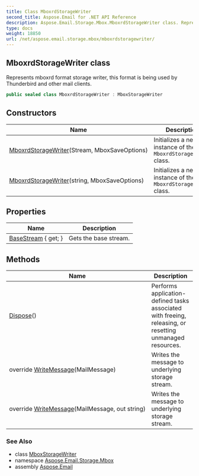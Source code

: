 ```yaml
---
title: Class MboxrdStorageWriter
second_title: Aspose.Email for .NET API Reference
description: Aspose.Email.Storage.Mbox.MboxrdStorageWriter class. Represents mboxrd format storage writer this format is being used by Thunderbird and other mail clients
type: docs
weight: 18850
url: /net/aspose.email.storage.mbox/mboxrdstoragewriter/
---
```

## MboxrdStorageWriter class

Represents mboxrd format storage writer, this format is being used by Thunderbird and other mail clients.

```csharp
public sealed class MboxrdStorageWriter : MboxStorageWriter
```

## Constructors

| Name | Description |
| --- | --- |
| [MboxrdStorageWriter](mboxrdstoragewriter/#constructor)(Stream, MboxSaveOptions) | Initializes a new instance of the `MboxrdStorageWriter` class. |
| [MboxrdStorageWriter](mboxrdstoragewriter/#constructor_2)(string, MboxSaveOptions) | Initializes a new instance of the `MboxrdStorageWriter` class. |

## Properties

| Name | Description |
| --- | --- |
| [BaseStream](../../aspose.email.storage.mbox/mboxstoragewriter/basestream/) { get; } | Gets the base stream. |

## Methods

| Name | Description |
| --- | --- |
| [Dispose](../../aspose.email.storage.mbox/mboxstoragewriter/dispose/)() | Performs application-defined tasks associated with freeing, releasing, or resetting unmanaged resources. |
| override [WriteMessage](../../aspose.email.storage.mbox/mboxrdstoragewriter/writemessage/#writemessage)(MailMessage) | Writes the message to underlying storage stream. |
| override [WriteMessage](../../aspose.email.storage.mbox/mboxrdstoragewriter/writemessage/#writemessage_1)(MailMessage, out string) | Writes the message to underlying storage stream. |

### See Also

* class [MboxStorageWriter](../mboxstoragewriter/)
* namespace [Aspose.Email.Storage.Mbox](../../aspose.email.storage.mbox/)
* assembly [Aspose.Email](../../)


